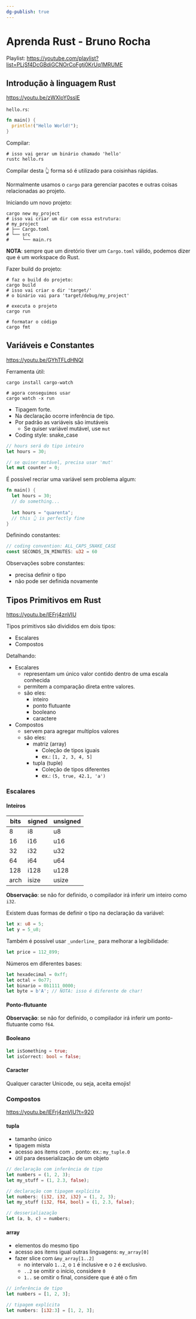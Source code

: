 ```yaml
---
dg-publish: true
---
```

# Aprenda Rust - Bruno Rocha

Playlist: <https://youtube.com/playlist?list=PLjSf4DcGBdiGCNOrCoFgtj0KrUq1MRUME>


## Introdução à linguagem Rust

<https://youtu.be/zWXloY0sslE>

`hello.rs`:
```rust
fn main() {
  println!("Hello World!");
}
```

Compilar:
```shell
# isso vai gerar um binário chamado 'hello'
rustc hello.rs
```

Compilar desta 👆 forma só é utilizado para coisinhas rápidas.

Normalmente usamos o `cargo` para gerenciar pacotes e outras coisas relacionadas ao projeto.

Iniciando um novo projeto:
```shell
cargo new my_project
# isso vai criar um dir com essa estrutura:
# my_project
# ├── Cargo.toml
# └── src
#     └── main.rs
```

**NOTA**: sempre que um diretório tiver um `Cargo.toml` válido, podemos dizer que é um workspace do Rust.

Fazer build do projeto:
```shell
# faz o build do projeto:
cargo build
# isso vai criar o dir 'target/'
# o binário vai para 'target/debug/my_project'

# executa o projeto
cargo run

# formatar o código
cargo fmt
```

## Variáveis e Constantes

<https://youtu.be/GYhTFLdHNQI>

Ferramenta útil:
```shell
cargo install cargo-watch

# agora conseguimos usar
cargo watch -x run
```

- Tipagem forte.
- Na declaração ocorre inferência de tipo.
- Por padrão as variáveis são imutáveis
    - Se quiser variável mutável, use `mut`
- Coding style: snake_case

```rust
// hours será do tipo inteiro
let hours = 30;

// se quiser mutável, precisa usar 'mut'
let mut counter = 0;
```

É possível recriar uma variável sem problema algum:
```rust
fn main() {
  let hours = 30;
  // do something...
  
  let hours = "quarenta";
  // this 👆 is perfectly fine
}
```

Definindo constantes:
```rust
// coding convention: ALL_CAPS_SNAKE_CASE
const SECONDS_IN_MINUTES: u32 = 60
```

Observações sobre constantes:

- precisa definir o tipo
- não pode ser definida novamente


## Tipos Primitivos em Rust

<https://youtu.be/IEFrj4znVIU>

Tipos primitivos são divididos em dois tipos:

- Escalares
- Compostos

Detalhando:

- Escalares
    - representam um único valor contido dentro de uma escala conhecida
    - permitem a comparação direta entre valores.
    - são eles:
        - inteiro
        - ponto flutuante
        - booleano
        - caractere
- Compostos
    - servem para agregar multiplos valores
    - são eles:
        - matriz (array)
            - Coleção de tipos iguais
            - ex.: `[1, 2, 3, 4, 5]`
        - tupla (tuple)
            - Coleção de tipos diferentes
            - ex.: `(5, true, 42.1, 'a')`

### Escalares

#### Inteiros

| bits | signed | unsigned |
| ---- | ------ | -------- |
| 8    | i8     | u8       |
| 16   | i16    | u16      |
| 32   | i32    | u32      |
| 64   | i64    | u64      |
| 128  | i128   | u128     |
| arch | isize  | usize    |

**Observação**: se não for definido, o compilador irá inferir um inteiro como `i32`.

Existem duas formas de definir o tipo na declaração da variável:
```rust
let x: u8 = 5;
let y = 5_u8;
```

Também é possível usar `_underline_` para melhorar a legibilidade:
```rust
let price = 112_899;
```

Números em diferentes bases:
```rust
let hexadecimal = 0xff;
let octal = 0o77;
let binario = 0b1111_0000;
let byte = b'A'; // NOTA: isso é diferente de char!
```


#### Ponto-flutuante

**Observação**: se não for definido, o compilador irá inferir um ponto-flutuante como `f64`.


#### Booleano

```rust
let isSomething = true;
let isCorrect: bool = false;
```


#### Caracter

Qualquer caracter Unicode, ou seja, aceita emojis!


### Compostos

<https://youtu.be/IEFrj4znVIU?t=920>

#### tupla

- tamanho único
- tipagem mista
- acesso aos items com `.` ponto: ex.: `my_tuple.0`
- útil para desserialização de um objeto

```rust
// declaração com inferência de tipo
let numbers = (1, 2, 3);
let my_stuff = (1, 2.3, false);

// declaração com tipagem explícita
let numbers: (i32, i32, i32) = (1, 2, 3);
let my_stuff (i32, f64, bool) = (1, 2.3, false);

// desserialiazação
let (a, b, c) = numbers;
```

#### array

- elementos do mesmo tipo
- acesso aos items igual outras linguagens: `my_array[0]`
- fazer slice com `&my_array[1..2]`
    - no intervalo `1..2`, o `1` é inclusive e o `2` é exclusivo.
    - `..2` se omitir o início, considere `0`
    - `1..` se omitir o final, considere que é até o fim

```rust
// inferência de tipo
let numbers = [1, 2, 3];

// tipagem explícita
let numbers: [i32:3] = [1, 2, 3];
```


